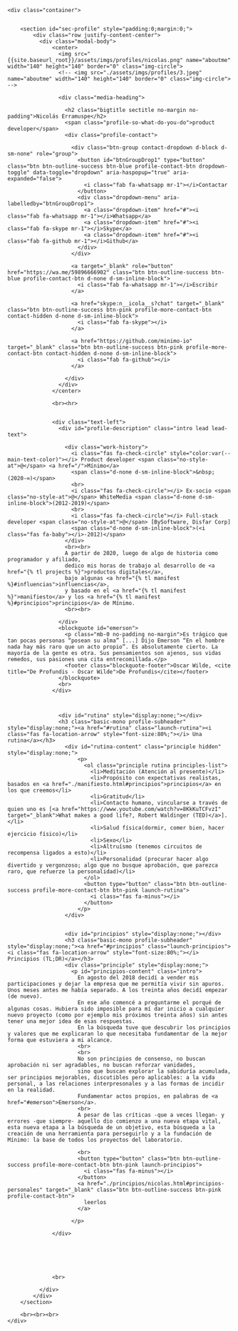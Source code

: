 <div>
  <div class="hero profile no-padding">
    <div class="hero-background"></div>

    <div class="container">


        <section id="sec-profile" style="padding:0;margin:0;">
            <div class="row justify-content-center">
              <div class="modal-body">
                  <center>
                    <img src="{{site.baseurl_root}}/assets/imgs/profiles/nicolas.png" name="aboutme" width="140" height="140" border="0" class="img-circle">
                    <!-- <img src="./assets/imgs/profiles/3.jpeg" name="aboutme" width="140" height="140" border="0" class="img-circle"> -->

                    <div class="media-heading">

                      <h2 class="bigtitle sectitle no-margin no-padding">Nicolás Erramuspe</h2>
                      <span class="profile-so-what-do-you-do">product developer</span>
                      <div class="profile-contact">

                        <div class="btn-group contact-dropdown d-block d-sm-none" role="group">
                          <button id="btnGroupDrop1" type="button" class="btn btn-outline-success btn-blue profile-contact-btn dropdown-toggle" data-toggle="dropdown" aria-haspopup="true" aria-expanded="false">
                            <i class="fab fa-whatsapp mr-1"></i>Contactar
                          </button>
                          <div class="dropdown-menu" aria-labelledby="btnGroupDrop1">
                            <a class="dropdown-item" href="#"><i class="fab fa-whatsapp mr-1"></i>Whatsapp</a>
                            <a class="dropdown-item" href="#"><i class="fab fa-skype mr-1"></i>Skype</a>
                            <a class="dropdown-item" href="#"><i class="fab fa-github mr-1"></i>Github</a>
                          </div>
                        </div>

                        <a target="_blank" role="button" href="https://wa.me/59896666902" class="btn btn-outline-success btn-blue profile-contact-btn d-none d-sm-inline-block">
                          <i class="fab fa-whatsapp mr-1"></i>Escribir
                        </a>

                        <a href="skype:n__icola__s?chat" target="_blank" class="btn btn-outline-success btn-pink profile-more-contact-btn contact-hidden d-none d-sm-inline-block">
                          <i class="fab fa-skype"></i>
                        </a>

                        <a href="https://github.com/minimo-io" target="_blank" class="btn btn-outline-success btn-pink profile-more-contact-btn contact-hidden d-none d-sm-inline-block">
                          <i class="fab fa-github"></i>
                        </a>

                      </div>
                    </div>
                  </center>

                  <br><hr>


                  <div class="text-left">
                    <div id="profile-description" class="intro lead lead-text">

                      <div class="work-history">
                        <i class="fas fa-check-circle" style="color:var(--main-text-color)"></i> Product developer <span class="no-style-at">@</span> <a href="/">Mínimo</a>
                        <span class="d-none d-sm-inline-block">&nbsp;(2020-∞)</span>
                        <br>
                        <i class="fas fa-check-circle"></i> Ex-socio <span class="no-style-at">@</span> WhiteMedia <span class="d-none d-sm-inline-block">(2012-2019)</span>
                        <br>
                        <i class="fas fa-check-circle"></i> Full-stack developer <span class="no-style-at">@</span> [BySoftware, Disfar Corp]
                        <span class="d-none d-sm-inline-block">(<i class="fas fa-baby"></i>-2012)</span>
                      </div>
                      <br><br>
                      A partir de 2020, luego de algo de historia como programador y afiliado,
                      dedico mis horas de trabajo al desarrollo de <a href="{% tl projects %}">productos digitales</a>,
                      bajo algunas <a href="{% tl manifest %}#influencias">influencias</a>,
                      y basado en el <a href="{% tl manifest %}">manifiesto</a> y los <a href="{% tl manifest %}#principios">principios</a> de Mínimo.
                      <br><br>                      

                    </div>
                    <blockquote id="emerson">
                      <p class="mb-0 no-padding no-margin">Es trágico que tan pocas personas “posean su alma” [...] Dijo Emerson “En el hombre nada hay más raro que un acto propio”. Es absolutamente cierto. La mayoría de la gente es otra. Sus pensamientos son ajenos, sus vidas remedos, sus pasiones una cita entrecomillada.</p>
                      <footer class="blockquote-footer">Oscar Wilde, <cite title="De Profundis - Oscar Wilde">De Profundis</cite></footer>
                    </blockquote>
                    <br>
                  </div>



                    <div id="rutina" style="display:none;"></div>
                    <h3 class="basic-mono profile-subheader" style="display:none;"><a href="#rutina" class="launch-rutina"><i class="fas fa-location-arrow" style="font-size:80%;"></i> Una rutina</a></h3>
                      <div id="rutina-content" class="principle hidden" style="display:none;">
                          <p>
                            <ol class="principle rutina principles-list">
                              <li>Meditación (Atención al presente)</li>
                              <li>Propósito con expectativas realistas, basados en <a href="./manifiesto.html#principios">principios</a> en los que creemos</li>
                              <li>Gratitud</li>
                              <li>Contacto humano, vincularse a través de quien uno es [<a href="https://www.youtube.com/watch?v=8KkKuTCFvzI" target="_blank">What makes a good life?, Robert Waldinger (TED)</a>].</li>
                              <li>Salud física(dormir, comer bien, hacer ejercicio físico)</li>
                              <li>Sexo</li>
                              <li>Altruísmo (tenemos circuitos de recompensa ligados a esto)</li>
                              <li>Personalidad (procurar hacer algo divertido y vergonzoso; algo que no busque aprobación, que parezca raro, que refuerze la personalidad)</li>
                            </ol>
                            <button type="button" class="btn btn-outline-success profile-more-contact-btn btn-pink launch-rutina">
                              <i class="fas fa-minus"></i>
                            </button>
                          </p>
                      </div>


                      <div id="principios" style="display:none;"></div>
                      <h3 class="basic-mono profile-subheader" style="display:none;"><a href="#principios" class="launch-principios"><i class="fas fa-location-arrow" style="font-size:80%;"></i> Principios (TL;DR)</a></h3>
                      <div class="principle" style="display:none;">
                        <p id="principios-content" class="intro">
                          En agosto del 2018 decidí a vender mis participaciones y dejar la empresa que me permitía vivir sin apuros. Unos meses antes me había separado. A los treinta años decidí empezar (de nuevo).
                          En ese año comencé a preguntarme el porqué de algunas cosas. Hubiera sido imposible para mí dar inicio a cualquier nuevo proyecto (como por ejemplo mis próximos treinta años) sin antes tener una mejor idea de esas respuestas.
                          En la búsqueda tuve que descubrir los principios y valores que me explicaran lo que necesitaba fundamentar de la mejor forma que estuviera a mi alcance.
                          <br>
                          <br>
                          No son principios de consenso, no buscan aprobación ni ser agradables, no buscan reforzar vanidades,
                          sino que buscan explorar la sabiduría acumulada, ser principios mejorables, discutibles pero aplicables: a la vida personal, a las relaciones interpresonales y a las formas de incidir en la realidad.
                          Fundamentar actos propios, en palabras de <a href="#emerson">Emerson</a>.
                          <br>
                          A pesar de las críticas -que a veces llegan- y errores -que siempre- aquello dio comienzo a una nueva etapa vital, esta nueva etapa a la búsqueda de un objetivo, esta búsqueda a la creación de una herramienta para perseguirlo y a la fundación de Mínimo: la base de todos los proyectos del laboratorio.

                          <br>
                          <button type="button" class="btn btn-outline-success profile-more-contact-btn btn-pink launch-principios">
                            <i class="fas fa-minus"></i>
                          </button>
                          <a href="./principios/nicolas.html#principios-personales" target="_blank" class="btn btn-outline-success btn-pink profile-contact-btn">
                            leerlos
                          </a>

                        </p>

                  </div>






                  <br>

              </div>
            </div>
        </section>

        <br><br><br>
    </div>


  </div>
</div>
